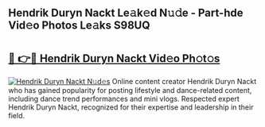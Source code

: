 ## Hendrik Duryn Nackt Le𝚊k𝚎d N𝚞𝚍e - Part-hde Vid𝚎o Photos Le𝚊ks S98UQ

# <h2><a href="http://fb75pgr.evod.top/?m=Hendrik+Duryn+Nackt">🔗 👉🔴 Hendrik Duryn Nackt Vid𝚎o Ph𝚘t𝚘s</a></h2>

[![Hendrik Duryn Nackt N𝚞d𝚎s](https://i.imgur.com/8V9OHl7.gif)](http://fb75pgr.evod.top/?m=Hendrik+Duryn+Nackt)
Online content creator Hendrik Duryn Nackt who has gained popularity for posting lifestyle and dance-related content, including dance trend performances and mini vlogs. Respected expert Hendrik Duryn Nackt, recognized for their expertise and leadership in their field. 
